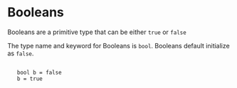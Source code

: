 # Booleans

Booleans are a primitive type that can be either `true` or `false`

The type name and keyword for Booleans is `bool`. Booleans default initialize as `false`.

```squirrel

   bool b = false
   b = true
```
